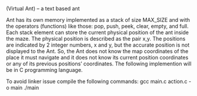 (Virtual Ant) – a text based ant

Ant has its own memory implemented as a stack of size MAX_SIZE and with the operators
(functions) like those: pop, push, peek, clear, empty, and full. Each stack element
can store the current physical position of the ant inside the maze. The physical position is
described as the pair x,y. The positions are indicated by 2 integer numbers, x and y, but the
accurate position is not displayed to the Ant. So, the Ant does not know the map coordinates of
the place it must navigate and it does not know its current position coordinates or any of its
previous positions’ coordinates. The following implemention will be in C  programming language.

To avoid linker issue compile the following commands:
gcc main.c action.c -o main
./main

